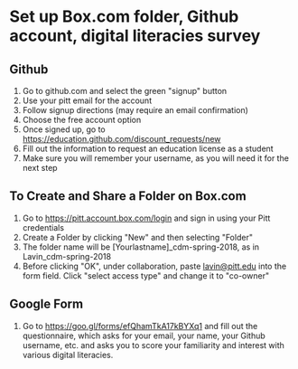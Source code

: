 # Set up Box.com folder, Github account, digital literacies survey

## Github 

1. Go to github.com and select the green "signup" button
2. Use your pitt email for the account
3. Follow signup directions (may require an email confirmation)
4. Choose the free account option
5. Once signed up, go to https://education.github.com/discount_requests/new
6. Fill out the information to request an education license as a student
7. Make sure you will remember your username, as you will need it for the next step

## To Create and Share a Folder on Box.com

1. Go to https://pitt.account.box.com/login and sign in using your Pitt credentials
2. Create a Folder by clicking "New" and then selecting "Folder"
3. The folder name will be [Yourlastname]_cdm-spring-2018, as in Lavin_cdm-spring-2018
4. Before clicking "OK", under collaboration, paste lavin@pitt.edu into the form field. Click "select access type" and change it to "co-owner"

## Google Form  

1. Go to https://goo.gl/forms/efQhamTkA17kBYXq1 and fill out the questionnaire, which asks for your email, your name, your Github username, etc. and asks you to score your familiarity and interest with various digital literacies. 
